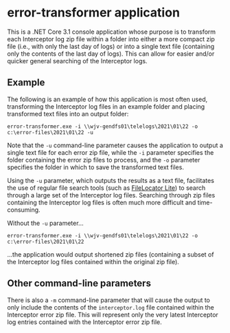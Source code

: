 # error-transformer application
This is a .NET Core 3.1 console application whose purpose is to transform each Interceptor log zip file within a folder into either a more compact zip file (i.e., with only the last day of logs) or into a single text file (containing only the contents of the last day of logs).  This can allow for easier and/or quicker general searching of the Interceptor logs.

## Example
The following is an example of how this application is most often used, transforming the Interceptor log files in an example folder and placing transformed text files into an output folder:
```
error-transformer.exe -i \\wjv-gendfs01\telelogs\2021\01\22 -o c:\error-files\2021\01\22 -u
```

Note that the `-u` command-line parameter causes the application to output a single text file for each error zip file, while the `-i` parameter specifies the folder containing the error zip files to process, and the `-o` parameter specifies the folder in which to save the transformed text files.

Using the `-u` parameter, which outputs the results as a text file, facilitates the use of regular file search tools (such as [FileLocator Lite](https://www.mythicsoft.com/agentransack/)) to search through a large set of the Interceptor log files.  Searching through zip files containing the Interceptor log files is often much more difficult and time-consuming.

Without the `-u` parameter...
```
error-transformer.exe -i \\wjv-gendfs01\telelogs\2021\01\22 -o c:\error-files\2021\01\22
```

...the application would output shortened zip files (containing a subset of the Interceptor log files contained within the original zip file).

## Other command-line parameters
There is also a `-m` command-line parameter that will cause the output to only include the contents of the `interceptor.log` file contained within the Interceptor error zip file.  This will represent only the very latest Interceptor log entries contained with the Interceptor error zip file.

